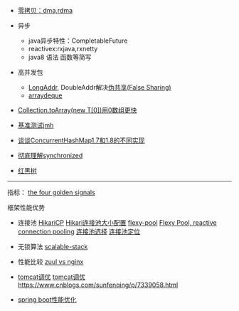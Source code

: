 * [零拷贝：dma,rdma](https://www.ibm.com/developerworks/library/j-zerocopy/)

* 异步
    * java异步特性：CompletableFuture
    * reactivex:rxjava,rxnetty
    * java8 语法 函数等简写
* 高并发包
  * [LongAddr](https://blog.csdn.net/zqz_zqz/article/details/70665941), DoubleAddr解决[伪共享(False Sharing)](http://ifeve.com/falsesharing/)
  * [arraydeque](https://www.cnblogs.com/wxd0108/p/7366234.html)
* [Collection.toArray(new T[0])用0数组更快](https://shipilev.net/blog/2016/arrays-wisdom-ancients/)
* [基准测试jmh](http://openjdk.java.net/projects/code-tools/jmh/)
* [谈谈ConcurrentHashMap1.7和1.8的不同实现](https://www.jianshu.com/p/e694f1e868ec)
* [彻底理解synchronized](https://juejin.im/post/5ae6dc04f265da0ba351d3ff)
* [红黑树](http://www.cnblogs.com/skywang12345/p/3245399.html)
---------------
指标：
[the four golden signals](https://blog.netsil.com/the-4-golden-signals-of-api-health-and-performance-in-cloud-native-applications-a6e87526e74)

框架性能优势
* 连接池
[HikariCP](https://github.com/brettwooldridge/HikariCP/blob/dev/documents/Welcome-To-The-Jungle.md)
[Hikari连接池大小配置](https://juejin.im/post/5ad44c9b6fb9a028d70112e0)
[flexy-pool](https://github.com/vladmihalcea/flexy-pool)
[Flexy Pool, reactive connection pooling](https://www.javacodegeeks.com/2014/04/flexy-pool-reactive-connection-pooling.html)
[连接池选择](https://techblog.topdesk.com/coding/choosing-a-database-connection-pool/)
[连接池定位](http://3ms.huawei.com/km/blogs/details/5465199)

* 无锁算法
[scalable-stack](https://www.cs.bgu.ac.il/~hendlerd/papers/scalable-stack.pdf)
* 性能比较
[zuul vs nginx](https://instea.sk/2015/04/netflix-zuul-vs-nginx-performance/)

* [tomcat调优](http://www.360doc.com/content/16/0413/15/16915_550287724.shtml)
[tomcat调优](https://www.cnblogs.com/lirenzuo/p/7580104.html)
https://www.cnblogs.com/sunfenqing/p/7339058.html

* [spring boot性能优化](https://blog.csdn.net/github_32521685/article/details/50463895)
